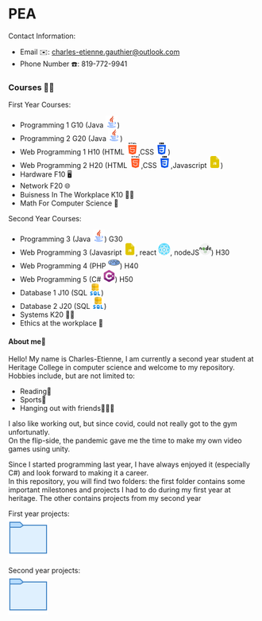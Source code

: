 # PEA
Contact Information:<br/>
- Email ✉️: charles-etienne.gauthier@outlook.com<br/>
- Phone Number ☎️: 819-772-9941<br/>
<h3>Courses 🧑‍🎓</h3>

First Year Courses:<br/>
- Programming 1 G10 (Java ![](Images/java.png))<br/>
- Programming 2 G20 (Java ![](Images/java.png))<br/>
- Web Programming 1 H10 (HTML ![](Images/html-5.png),CSS ![](Images/css-3.png))<br/>
- Web Programming 2 H20 (HTML ![](Images/html-5.png),CSS ![](Images/css-3.png),Javascript ![](Images/js-file.png))<br/>
- Hardware F10 🖥️<br/>
- Network F20 🌐<br/>
- Buisness In The Workplace K10 👨‍💼<br/>
- Math For Computer Science 🧮<br/>

Second Year Courses:<br/>
- Programming 3 (Java ![](Images/java.png)) G30
- Web Programming 3 (Javasript ![](Images/js-file.png), react ![](Images/react.png), nodeJS![](Images/nodejs.png)) H30
- Web Programming 4 (PHP ![](Images/php.png)) H40
- Web Programming 5 (C# ![](Images/c-sharp.png)) H50
- Database 1 J10 (SQL ![](Images/sql-server.png))
- Database 2 J20 (SQL ![](Images/sql-server.png))
- Systems K20 🧑‍💼
- Ethics at the workplace 🤝

<h4>About me👋</h4>
Hello! My name is Charles-Etienne, I am currently a second year student at Heritage College in computer science and welcome to my repository. <br/>
Hobbies include, but are not limited to:<br/>

- Reading📘
- Sports🏅
- Hanging out with friends🧑‍🤝‍🧑

I also like working out, but since covid, could not really got to the gym unfortunatly.<br/>
On the flip-side, the pandemic gave me the time to make my own video games using unity.

Since I started programming last year, I have always enjoyed it (especially C#) and look forward to making it a career.<br/>
In this repository, you will find two folders: the first folder contains some important milestones and projects I had to do during my first year at heritage. The other contains projects from my second year

First year projects:<br/> <a href="PEA-FirstYear"><img src="Images/folder-invoices.png"></a>

Second year projects:<br/> <a href="PEA-SecondYear"><img src="Images/folder-invoices.png"></a>




